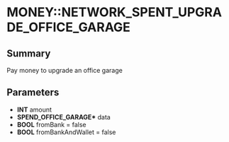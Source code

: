 # MONEY::NETWORK_SPENT_UPGRADE_OFFICE_GARAGE

## Summary
Pay money to upgrade an office garage

## Parameters
* **INT** amount
* **SPEND_OFFICE_GARAGE\*** data
* **BOOL** fromBank = false
* **BOOL** fromBankAndWallet = false